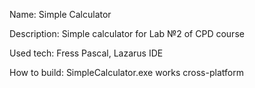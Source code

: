 Name: Simple Calculator

Description: Simple calculator for Lab №2 of CPD course

Used tech: Fress Pascal, Lazarus IDE

How to build: SimpleCalculator.exe works cross-platform